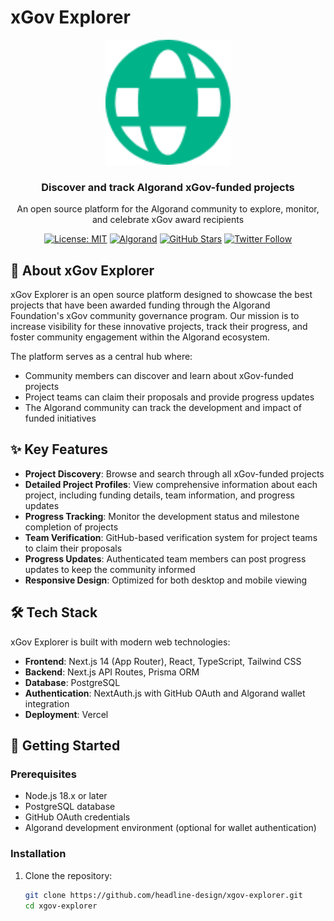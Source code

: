 # xGov Explorer

<div align="center">
  <img src="/public/images/favicon-96x96.png" alt="xGov Explorer Logo" width="200" />
  <h3>Discover and track Algorand xGov-funded projects</h3>
  <p>An open source platform for the Algorand community to explore, monitor, and celebrate xGov award recipients</p>

  [![License: MIT](https://img.shields.io/badge/License-MIT-blue.svg)](https://opensource.org/licenses/MIT)
  [![Algorand](https://img.shields.io/badge/Powered%20by-Algorand-black)](https://www.algorand.com/)
  [![GitHub Stars](https://img.shields.io/github/stars/headline-design/xgov-explorer?style=social)](https://github.com/headline-design/xgov-explorer)
  [![Twitter Follow](https://img.shields.io/twitter/follow/headline_crypto?style=social)](https://twitter.com/headline_crypto)
</div>

## 🌟 About xGov Explorer

xGov Explorer is an open source platform designed to showcase the best projects that have been awarded funding through the Algorand Foundation's xGov community governance program. Our mission is to increase visibility for these innovative projects, track their progress, and foster community engagement within the Algorand ecosystem.

The platform serves as a central hub where:

- Community members can discover and learn about xGov-funded projects
- Project teams can claim their proposals and provide progress updates
- The Algorand community can track the development and impact of funded initiatives

## ✨ Key Features

- **Project Discovery**: Browse and search through all xGov-funded projects
- **Detailed Project Profiles**: View comprehensive information about each project, including funding details, team information, and progress updates
- **Progress Tracking**: Monitor the development status and milestone completion of projects
- **Team Verification**: GitHub-based verification system for project teams to claim their proposals
- **Progress Updates**: Authenticated team members can post progress updates to keep the community informed
- **Responsive Design**: Optimized for both desktop and mobile viewing

## 🛠️ Tech Stack

xGov Explorer is built with modern web technologies:

- **Frontend**: Next.js 14 (App Router), React, TypeScript, Tailwind CSS
- **Backend**: Next.js API Routes, Prisma ORM
- **Database**: PostgreSQL
- **Authentication**: NextAuth.js with GitHub OAuth and Algorand wallet integration
- **Deployment**: Vercel

## 🚀 Getting Started

### Prerequisites

- Node.js 18.x or later
- PostgreSQL database
- GitHub OAuth credentials
- Algorand development environment (optional for wallet authentication)

### Installation

1. Clone the repository:

   ```bash
   git clone https://github.com/headline-design/xgov-explorer.git
   cd xgov-explorer

